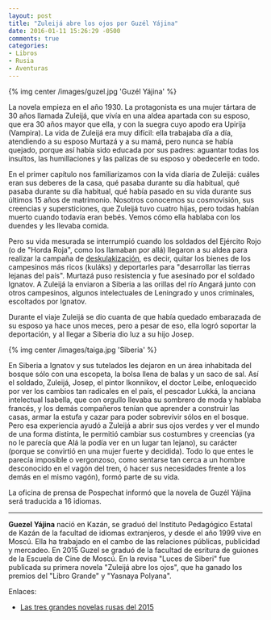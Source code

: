 ```yaml
---
layout: post
title: "Zuleijá abre los ojos por Guzél Yájina"
date: 2016-01-11 15:26:29 -0500
comments: true
categories:
- Libros
- Rusia
- Aventuras
---
```


{% img center /images/guzel.jpg 'Guzél Yájina' %}

La novela empieza en el año 1930. La protagonista es una mujer tártara de 30 años
llamada Zuleijá, que vivía en una aldea apartada con su esposo, que era 30 años
mayor que ella, y con la suegra cuyo apodo era Upirija (Vampira).
La vida de Zuleijá era muy difícil: ella trabajaba día a día, atendiendo
a su esposo Murtazá y a su mamá, pero nunca se había quejado, porque así había
sido educada por sus padres: aguantar todas los insultos, las humillaciones y
las palizas de su esposo y obedecerle en todo.

En el primer capítulo nos familiarizamos con la vida diaria de Zuleijá:
cuáles eran sus deberes de la casa, qué pasaba durante su día habitual,
qué pasaba durante su día habitual, qué había pasado en su vida durante
sus últimos 15 años de matrimonio. Nosotros conocemos su cosmovisión,
sus creencias y supersticiones, que Zuleijá tuvo cuatro hijas, pero
todas habían muerto cuando todavía eran bebés. Vemos cómo ella hablaba
con los duendes y les llevaba comida.

Pero su vida mesurada se interrumpió cuando los soldados del Ejército Rojo
(o de "Horda Roja", como los llamaban por allá) llegaron a su aldea para
realizar la campaña de
[deskulakización](https://es.wikipedia.org/wiki/Deskulakizaci%C3%B3n),
es decir, quitar los bienes de los
campesinos más ricos (kuláks) y deportarles para "desarrollar las tierras
lejanas del país". Murtazá puso resistencia y fue asesinado por el soldado
Ignatov. A Zuleijá la enviaron a Siberia a las orillas del río Angará junto
con otros campesinos, algunos intelectuales de Leningrado y unos criminales,
escoltados por Ignatov.

Durante el viaje Zuleijá se dio cuanta de que había quedado embarazada de
su esposo ya hace unos meces, pero a pesar de eso, ella logró soportar
la deportación, y al llegar a Siberia dio luz a su hijo Josep.

{% img center /images/taiga.jpg 'Siberia' %}

En Siberia a Ignatov y sus tutelados les dejaron en un área inhabitada
del bosque sólo con una escopeta, la bolsa llena de balas y un saco de sal.
Así el soldado, Zuleijá, Josep, el pintor Ikonnikov, el doctor Leibe,
enloquecido por ver los cambios tan radicales en el país, el pescador Lukká,
la anciana intelectual Isabella, que con orgullo llevaba su sombrero de moda
y hablaba francés, y los demás compañeros tenían que aprender a construir
las casas, armar la estufa y cazar para poder sobrevivir sólos en el bosque.
Pero esa experiencia ayudó a Zuleijá a abrir sus ojos verdes y ver el mundo
de una forma distinta, le permitió cambiar sus costumbres y creencias
(ya no le parecía que Alá la podía ver en un lugar tan lejano), su carácter
(porque se convirtió en una mujer fuerte y decidida). Todo lo que entes le
parecía imposible o vergonzoso, como sentarse tan cerca a un hombre desconocido
en el vagón del tren, ó hacer sus necesidades frente a los demás en el
mismo vagón), formó parte de su vida.

La oficina de prensa de Pospechat informó que la novela de Guzél Yájina será
traducida a 16 idiomas.

-------

**Guezel Yájina** nació en Kazán, se graduó del Instituto Pedagógico Estatal de
Kazán de la facultad de idiomas extranjeros, y desde el año 1999 vive en Moscú.
Ella ha trabajado en el cambo de las relaciones públicas, publicidad y mercadeo.
En 2015 Guzel se graduó de la facultad de esritura de guiones de la Escuela
de Cine de Moscú. En la revisa "Luces de Siberi" fue publicada su primera novela
"Zuleijá abre los ojos", que ha ganado los premios del "Libro Grande" y "Yasnaya Polyana".

Enlaces:

* [Las tres grandes novelas rusas del 2015](http://es.rbth.com/cultura/literatura/2015/12/22/las-tres-grandes-novelas-rusas-del-2015_553705)
